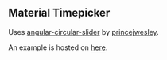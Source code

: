 ## Material Timepicker

Uses [angular-circular-slider](1) by [princejwesley](2).

An example is hosted on [here](http://timepicker.ravna.it/).


[1]:(https://github.com/princejwesley/angular-circular-slider)
[2]:(https://github.com/princejwesley)
